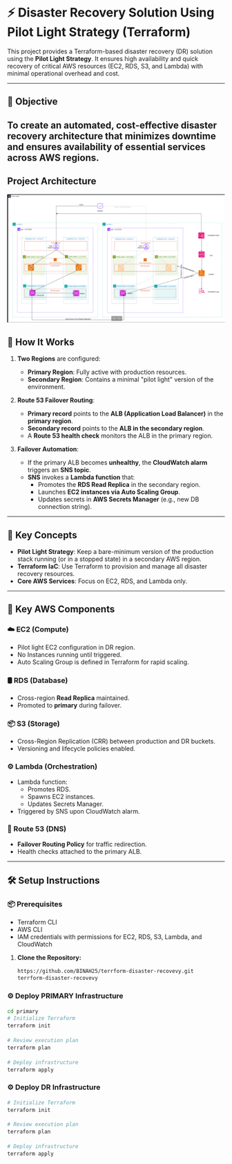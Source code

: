 # ⚡ Disaster Recovery Solution Using Pilot Light Strategy (Terraform)

This project provides a Terraform-based disaster recovery (DR) solution using the **Pilot Light Strategy**. It ensures high availability and quick recovery of critical AWS resources (EC2, RDS, S3, and Lambda) with minimal operational overhead and cost.

---

## 🎯 Objective

To create an automated, cost-effective disaster recovery architecture that minimizes downtime and ensures availability of essential services across AWS regions.
---

## Project Architecture
![alt text](image.png)


## 🧠 How It Works

1. **Two Regions** are configured:
   - **Primary Region**: Fully active with production resources.
   - **Secondary Region**: Contains a minimal "pilot light" version of the environment.

2. **Route 53 Failover Routing**:
   - **Primary record** points to the **ALB (Application Load Balancer)** in the **primary region**.
   - **Secondary record** points to the **ALB in the secondary region**.
   - A **Route 53 health check** monitors the ALB in the primary region.

3. **Failover Automation**:
   - If the primary ALB becomes **unhealthy**, the **CloudWatch alarm** triggers an **SNS topic**.
   - **SNS** invokes a **Lambda function** that:
     - Promotes the **RDS Read Replica** in the secondary region.
     - Launches **EC2 instances via Auto Scaling Group**.
     - Updates secrets in **AWS Secrets Manager** (e.g., new DB connection string).

---
## 🔑 Key Concepts

- **Pilot Light Strategy**: Keep a bare-minimum version of the production stack running (or in a stopped state) in a secondary AWS region.
- **Terraform IaC**: Use Terraform to provision and manage all disaster recovery resources.
- **Core AWS Services**: Focus on EC2, RDS, and Lambda only.

---

## 🧱 Key AWS Components

### ☁️ EC2 (Compute)
- Pilot light EC2 configuration in DR region.
- No Instances running until triggered.
- Auto Scaling Group is defined in Terraform for rapid scaling.

### 🛢️ RDS (Database)
- Cross-region **Read Replica** maintained.
- Promoted to **primary** during failover.

### 📦 S3 (Storage)
- Cross-Region Replication (CRR) between production and DR buckets.
- Versioning and lifecycle policies enabled.

### ⚙️ Lambda (Orchestration)
- Lambda function:
  - Promotes RDS.
  - Spawns EC2 instances.
  - Updates Secrets Manager.
- Triggered by SNS upon CloudWatch alarm.

### 🧭 Route 53 (DNS)
- **Failover Routing Policy** for traffic redirection.
- Health checks attached to the primary ALB.

---

## 🛠️ Setup Instructions

### 📦 Prerequisites
- Terraform CLI
- AWS CLI
- IAM credentials with permissions for EC2, RDS, S3, Lambda, and CloudWatch


1. **Clone the Repository:**
   ```bash
   https://github.com/BINAH25/terrform-disaster-recovevy.git
   terrform-disaster-recovevy

### ⚙️ Deploy PRIMARY Infrastructure

```bash
cd primary
# Initialize Terraform
terraform init

# Review execution plan
terraform plan

# Deploy infrastructure
terraform apply
```

### ⚙️ Deploy DR Infrastructure

```bash
# Initialize Terraform
terraform init

# Review execution plan
terraform plan

# Deploy infrastructure
terraform apply
```